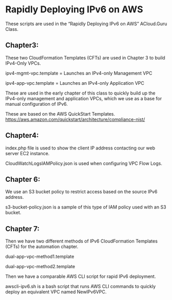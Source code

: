 # Rapidly Deploying IPv6 on AWS

These scripts are used in the “Rapidly Deploying IPv6 on AWS” ACloud.Guru Class.

## Chapter3:

These two CloudFormation Templates (CFTs) are used in Chapter 3 to build IPv4-Only VPCs.

ipv4-mgmt-vpc.template = Launches an IPv4-only Management VPC

ipv4-app-vpc.template = Launches an IPv4-only Application VPC

These are used in the early chapter of this class to quickly build up the IPv4-only management and application VPCs, which we use as a base for manual configuration of IPv6.

These are based on the AWS QuickStart Templates.
https://aws.amazon.com/quickstart/architecture/compliance-nist/

## Chapter4:

index.php file is used to show the client IP address contacting our web server EC2 instance.

CloudWatchLogsIAMPolicy.json is used when configuring VPC Flow Logs.

## Chapter 6:

We use an S3 bucket policy to restrict access based on the source IPv6 address.

s3-bucket-policy.json is a sample of this type of IAM policy used with an S3 bucket.

## Chapter 7:

Then we have two different methods of IPv6 CloudFormation Templates (CFTs) for the automation chapter.

dual-app-vpc-method1.template

dual-app-vpc-method2.template

Then we have a comparable AWS CLI script for rapid IPv6 deployment.

awscli-ipv6.sh is a bash script that runs AWS CLI commands to quickly deploy an equivalent VPC named NewIPv6VPC.
